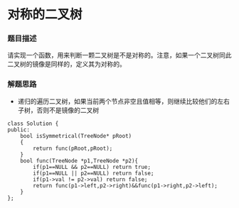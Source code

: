 ﻿# 对称的二叉树
### 题目描述
请实现一个函数，用来判断一颗二叉树是不是对称的。注意，如果一个二叉树同此二叉树的镜像是同样的，定义其为对称的。

### 解题思路
* 递归的遍历二叉树，如果当前两个节点非空且值相等，则继续比较他们的左右子树，否则不是镜像的二叉树

```
class Solution {
public:
    bool isSymmetrical(TreeNode* pRoot)
    {
        return func(pRoot,pRoot);
    }
    bool func(TreeNode *p1,TreeNode *p2){
        if(p1==NULL && p2==NULL) return true;
        if(p1==NULL || p2==NULL) return false;
        if(p1->val != p2->val) return false;
        return func(p1->left,p2->right)&&func(p1->right,p2->left);
    }
};
```

